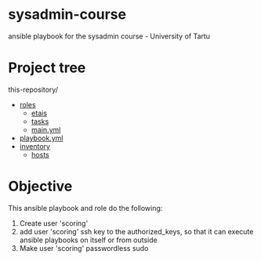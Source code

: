 # sysadmin-course
ansible playbook for the sysadmin course - University of Tartu

# Project tree

this-repository/
 * [roles](/roles)
   * [etais](/roles/etais)
   * [tasks](/roles/etais/tasks)
   * [main.yml](/roles/etais/tasks/main.yml)
 * [playbook.yml](/playbook.yml)
 * [inventory](/inventory)
     * [hosts](/inventory/hosts)
            
# Objective
This ansible playbook and role do the following:
1) Create user 'scoring'
2) add user 'scoring' ssh key to the authorized_keys, so that it can execute ansible playbooks on itself or from outside
3) Make user 'scoring' passwordless sudo
